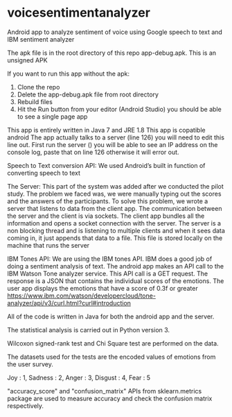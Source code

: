 # voicesentimentanalyzer
Android app to analyze sentiment of voice using Google speech to text and IBM sentiment analyzer

The apk file is in the root directory of this repo app-debug.apk. This is an unsigned APK

If you want to run this app without the apk:
1. Clone the repo
2. Delete the app-debug.apk file from root directory
3. Rebuild files
4. Hit the Run button from your editor (Android Studio) you should be able to see a single page app

This app is entirely written in Java 7 and JRE 1.8
This app is copatible android 
The app actually talks to a server (line 126) you will need to edit this line out. First run the server () you will be able to see an IP address on the console log,
paste that on line 126 otherwise it will error out. 

Speech to Text conversion API: We used Android’s built in function of converting speech to text

The Server: This part of the system was added after we conducted the pilot study. The problem we faced was, we were manually typing out the scores and the answers of the participants. To solve this problem, we wrote a server that listens to data from the client app. The communication between the server and the client is via sockets. The client app bundles all the information and opens a socket connection with the server. The server is a non blocking thread and is listening to multiple clients and when it sees data coming in, it just appends that data to a file. This file is stored locally on the machine that runs the server 

IBM Tones API: We are using the IBM tones API. IBM does a good job of doing a sentiment analysis of text. The android app makes an API call to the IBM Watson Tone analyzer service. This API call is a GET request. The response is a JSON that contains the individual scores of the emotions. The user app displays the emotions that have a score of 0.3f or greater
https://www.ibm.com/watson/developercloud/tone-analyzer/api/v3/curl.html?curl#introduction

All of the code is written in Java for both the android app and the server.



The statistical analysis is carried out in Python version 3.

Wilcoxon signed-rank test and Chi Square test are performed on the data.

The datasets used for the tests are the encoded values of emotions from the user survey.

Joy : 1, Sadness : 2, Anger : 3, Disgust : 4, Fear : 5

"accuracy_score" and "confusion_matrix" APIs from sklearn.metrics package are used to measure accuracy and check the confusion matrix respectively.